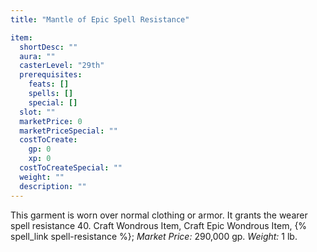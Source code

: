 ```yaml
---
title: "Mantle of Epic Spell Resistance"

item:
  shortDesc: ""
  aura: ""
  casterLevel: "29th"
  prerequisites:
    feats: []
    spells: []
    special: []
  slot: ""
  marketPrice: 0
  marketPriceSpecial: ""
  costToCreate:
    gp: 0
    xp: 0
  costToCreateSpecial: ""
  weight: ""
  description: ""
---
```

This garment is worn over normal clothing or armor. It grants the wearer spell resistance 40.
Craft Wondrous Item, Craft Epic Wondrous Item, {% spell_link spell-resistance %}; _Market Price:_ 290,000 gp. _Weight:_ 1 lb.


